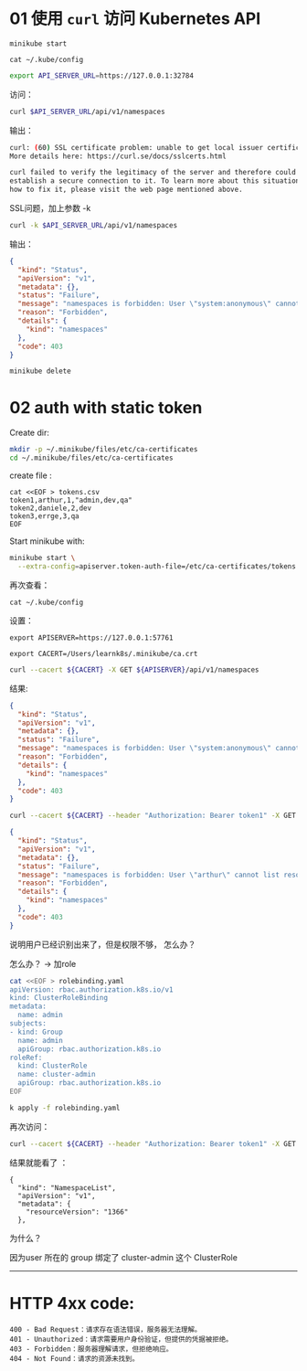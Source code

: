 # 01 使用 `curl` 访问 Kubernetes API  

```
minikube start
```

```
cat ~/.kube/config
```



```bash
export API_SERVER_URL=https://127.0.0.1:32784
```

访问：  

```bash
curl $API_SERVER_URL/api/v1/namespaces
```

输出：   

```bash
curl: (60) SSL certificate problem: unable to get local issuer certificate
More details here: https://curl.se/docs/sslcerts.html

curl failed to verify the legitimacy of the server and therefore could not
establish a secure connection to it. To learn more about this situation and
how to fix it, please visit the web page mentioned above.
```

SSL问题，加上参数 -k 

```bash
curl -k $API_SERVER_URL/api/v1/namespaces
```

输出：  

```json
{
  "kind": "Status",
  "apiVersion": "v1",
  "metadata": {},
  "status": "Failure",
  "message": "namespaces is forbidden: User \"system:anonymous\" cannot list resource \"namespaces\" in API group \"\" at the cluster scope",
  "reason": "Forbidden",
  "details": {
    "kind": "namespaces"
  },
  "code": 403
}
```

```
minikube delete
```

# 02 auth with static token 

Create dir:  

```bash
mkdir -p ~/.minikube/files/etc/ca-certificates
cd ~/.minikube/files/etc/ca-certificates

```



create file :    

```
cat <<EOF > tokens.csv
token1,arthur,1,"admin,dev,qa"
token2,daniele,2,dev
token3,errge,3,qa
EOF
```



Start minikube with:   

```bash
minikube start \
  --extra-config=apiserver.token-auth-file=/etc/ca-certificates/tokens.csv
```

再次查看：   

```
cat ~/.kube/config
```

设置：  

```
export APISERVER=https://127.0.0.1:57761
```

```
export CACERT=/Users/learnk8s/.minikube/ca.crt
```

```bash
curl --cacert ${CACERT} -X GET ${APISERVER}/api/v1/namespaces
```

结果:

```json
{
  "kind": "Status",
  "apiVersion": "v1",
  "metadata": {},
  "status": "Failure",
  "message": "namespaces is forbidden: User \"system:anonymous\" cannot list resource \"namespaces\" in API group \"\" at the cluster scope",
  "reason": "Forbidden",
  "details": {
    "kind": "namespaces"
  },
  "code": 403
}
```



```bash
curl --cacert ${CACERT} --header "Authorization: Bearer token1" -X GET ${APISERVER}/api/v1/namespaces
```

```json
{
  "kind": "Status",
  "apiVersion": "v1",
  "metadata": {},
  "status": "Failure",
  "message": "namespaces is forbidden: User \"arthur\" cannot list resource \"namespaces\" in API group \"\" at the cluster scope",
  "reason": "Forbidden",
  "details": {
    "kind": "namespaces"
  },
  "code": 403
}
```

说明用户已经识别出来了，但是权限不够， 怎么办？   

怎么办？  ->   加role    

```bash
cat <<EOF > rolebinding.yaml
apiVersion: rbac.authorization.k8s.io/v1
kind: ClusterRoleBinding
metadata:
  name: admin
subjects:
- kind: Group
  name: admin
  apiGroup: rbac.authorization.k8s.io
roleRef:
  kind: ClusterRole
  name: cluster-admin
  apiGroup: rbac.authorization.k8s.io
EOF
```

```bash
k apply -f rolebinding.yaml
```

再次访问：   

```bash
curl --cacert ${CACERT} --header "Authorization: Bearer token1" -X GET ${APISERVER}/api/v1/namespaces
```

结果就能看了 ：   

```
{
  "kind": "NamespaceList",
  "apiVersion": "v1",
  "metadata": {
    "resourceVersion": "1366"
  },
```

为什么？   

因为user 所在的 group 绑定了 cluster-admin 这个 ClusterRole     







---

# HTTP 4xx code: 

```
400 - Bad Request：请求存在语法错误，服务器无法理解。
401 - Unauthorized：请求需要用户身份验证，但提供的凭据被拒绝。
403 - Forbidden：服务器理解请求，但拒绝响应。
404 - Not Found：请求的资源未找到。
```




